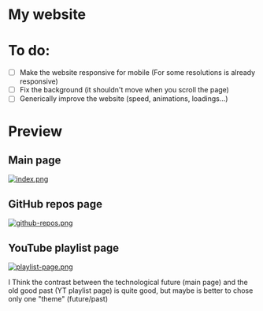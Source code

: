 # My website

# To do:
- [ ] Make the website responsive for mobile (For some resolutions is already responsive)
- [ ] Fix the background (it shouldn't move when you scroll the page)
- [ ] Generically improve the website (speed, animations, loadings...)

# Preview
## Main page
[![index.png](https://i.postimg.cc/nz7sHSWW/index.png)](https://postimg.cc/qhJBww4c)
## GitHub repos page
[![github-repos.png](https://i.postimg.cc/x89jfTzJ/github-repos.png)](https://postimg.cc/wybYFzFg)
## YouTube playlist page
[![playlist-page.png](https://i.postimg.cc/fLXFHHQf/playlist-page.png)](https://postimg.cc/XGjQqkJr)

I Think the contrast between the technological future (main page) and the old good past (YT playlist page) is quite good, but maybe is better to chose only one "theme" (future/past)
